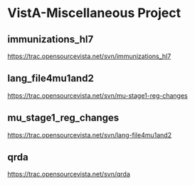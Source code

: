 # VistA-Miscellaneous Project


## immunizations_hl7
https://trac.opensourcevista.net/svn/immunizations_hl7


## lang_file4mu1and2
https://trac.opensourcevista.net/svn/mu-stage1-reg-changes


## mu_stage1_reg_changes
https://trac.opensourcevista.net/svn/lang-file4mu1and2

## qrda
https://trac.opensourcevista.net/svn/qrda

